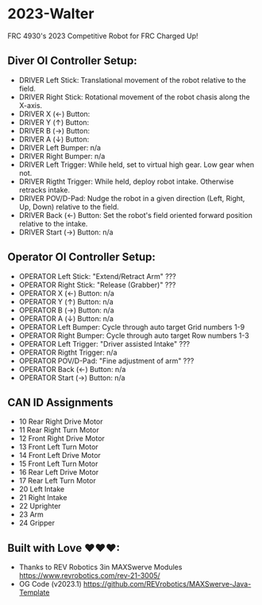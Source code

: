 # 2023-Walter

FRC 4930's 2023 Competitive Robot for FRC Charged Up!

## Diver OI Controller Setup:
* DRIVER Left Stick: Translational movement of the robot relative to the field.
* DRIVER Right Stick: Rotational movement of the robot chasis along the X-axis.
* DRIVER X (←) Button:
* DRIVER Y (↑) Button:
* DRIVER B (→) Button:
* DRIVER A (↓) Button:
* DRIVER Left Bumper: n/a
* DRIVER Right Bumper: n/a
* DRIVER Left Trigger: While held, set to virtual high gear. Low gear when not.
* DRIVER Rigtht Trigger: While held, deploy robot intake. Otherwise retracks intake.
* DRIVER POV/D-Pad: Nudge the robot in a given direction (Left, Right, Up, Down) relative to the field.
* DRIVER Back (←) Button: Set the robot's field oriented forward position relative to the intake.
* DRIVER Start (→) Button: n/a

## Operator OI Controller Setup:
* OPERATOR Left Stick: "Extend/Retract Arm" ???
* OPERATOR Right Stick: "Release (Grabber)" ???
* OPERATOR X (←) Button: n/a
* OPERATOR Y (↑) Button: n/a
* OPERATOR B (→) Button: n/a
* OPERATOR A (↓) Button: n/a
* OPERATOR Left Bumper: Cycle through auto target Grid numbers 1-9
* OPERATOR Right Bumper: Cycle through auto target Row numbers 1-3
* OPERATOR Left Trigger: "Driver assisted Intake" ???
* OPERATOR Rigtht Trigger: n/a
* OPERATOR POV/D-Pad: "Fine adjustment of arm" ???
* OPERATOR Back (←) Button: n/a
* OPERATOR Start (→) Button: n/a

## CAN ID Assignments
* 10 Rear Right Drive Motor
* 11 Rear Right Turn Motor
* 12 Front Right Drive Motor
* 13 Front Left Turn Motor
* 14 Front Left Drive Motor
* 15 Front Left Turn Motor
* 16 Rear Left Drive Motor
* 17 Rear Left Turn Motor
* 20 Left Intake
* 21 Right Intake
* 22 Uprighter
* 23 Arm
* 24 Gripper

## Built with Love ♥♥♥:
* Thanks to REV Robotics 3in MAXSwerve Modules https://www.revrobotics.com/rev-21-3005/
* OG Code (v2023.1) https://github.com/REVrobotics/MAXSwerve-Java-Template
